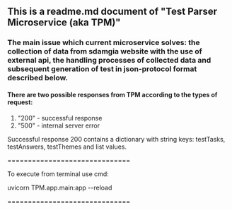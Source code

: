 ## This is a readme.md document of "Test Parser Microservice (aka TPM)"

### The main issue which current microservice solves: the collection of data from sdamgia website with the use of external api, the handling processes of collected data and subsequent generation of test in json-protocol format described below.

#### There are two possible responses from TPM according to the types of request:
1. "200" - successful response
2. "500" - internal server error

Successful response 200 contains a dictionary with string keys: testTasks, testAnswers, testThemes and list values.

==============================

To execute from terminal use cmd: 

uvicorn TPM.app.main:app --reload

==============================